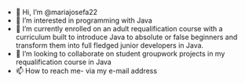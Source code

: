 - 👋 Hi, I’m @mariajosefa22
- 👀 I’m interested in programming with Java
- 🌱 I’m currently enrolled on an adult requalification course with a curriculum built to introduce Java to absolute or false beginners and transform them into full fledged junior developers in Java.
- 💞️ I’m looking to collaborate on student groupwork projects in my requalification course in Java
- 📫 How to reach me- via my e-mail address

<!---
mariajosefa22/mariajosefa22 is a ✨ special ✨ repository because its `README.md` (this file) appears on your GitHub profile.
You can click the Preview link to take a look at your changes.
--->
